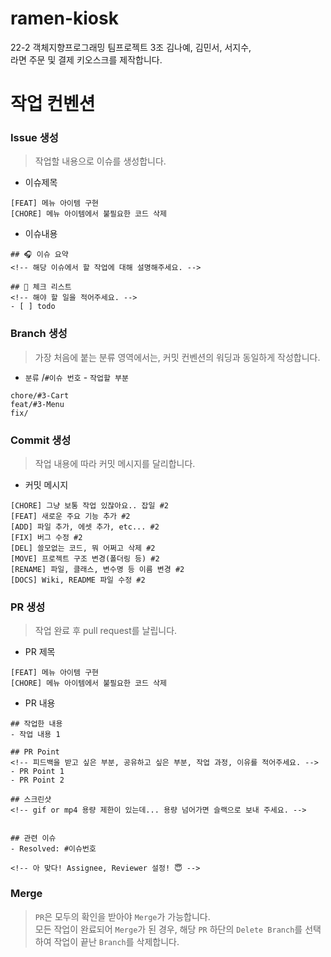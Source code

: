 # ramen-kiosk
22-2 객체지향프로그래밍 팀프로젝트 3조 김나예, 김민서, 서지수, 
<br/>
라면 주문 및 결제 키오스크를 제작합니다. 

# 작업 컨벤션
### Issue 생성
> 작업할 내용으로 이슈를 생성합니다.
- 이슈제목
```
[FEAT] 메뉴 아이템 구현
[CHORE] 메뉴 아이템에서 불필요한 코드 삭제
```

- 이슈내용
```
## 🎧 이슈 요약
<!-- 해당 이슈에서 할 작업에 대해 설명해주세요. -->

## 🎹 체크 리스트
<!-- 해야 할 일을 적어주세요. -->
- [ ] todo
```

### Branch 생성
> 가장 처음에 붙는 분류 영역에서는, 커밋 컨벤션의 워딩과 동일하게 작성합니다.
- `분류` /`#이슈 번호` - `작업할 부분`
```
chore/#3-Cart
feat/#3-Menu
fix/
```

### Commit 생성
> 작업 내용에 따라 커밋 메시지를 달리합니다.
- 커밋 메시지
```
[CHORE] 그냥 보통 작업 있잖아요.. 잡일 #2
[FEAT] 새로운 주요 기능 추가 #2
[ADD] 파일 추가, 에셋 추가, etc... #2
[FIX] 버그 수정 #2
[DEL] 쓸모없는 코드, 뭐 어쩌고 삭제 #2
[MOVE] 프로젝트 구조 변경(폴더링 등) #2
[RENAME] 파일, 클래스, 변수명 등 이름 변경 #2
[DOCS] Wiki, README 파일 수정 #2
```

### PR 생성
> 작업 완료 후 pull request를 날립니다. 
- PR 제목
```
[FEAT] 메뉴 아이템 구현 
[CHORE] 메뉴 아이템에서 불필요한 코드 삭제
```

- PR 내용
```
## 작업한 내용
- 작업 내용 1

## PR Point
<!-- 피드백을 받고 싶은 부분, 공유하고 싶은 부분, 작업 과정, 이유를 적어주세요. -->
- PR Point 1
- PR Point 2

## 스크린샷
<!-- gif or mp4 용량 제한이 있는데... 용량 넘어가면 슬랙으로 보내 주세요. -->


## 관련 이슈
- Resolved: #이슈번호

<!-- 아 맞다! Assignee, Reviewer 설정! 😇 -->
```

### Merge
> `PR`은 모두의 확인을 받아야 `Merge`가 가능합니다.
> <br/>
> 모든 작업이 완료되어 `Merge`가 된 경우, 해당 `PR` 하단의 `Delete Branch`를 선택하여 작업이 끝난 `Branch`를 삭제합니다.
